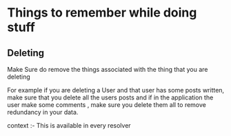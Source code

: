 # Things to remember while doing stuff

## Deleting
Make Sure do remove the things associated with the thing that you are deleting 

For example if you are deleting a User and that user has some posts written, make sure that you delete all the users posts and if in the application the user make some comments , make sure you delete them all to remove redundancy in your data.

context :- This is available in every resolver